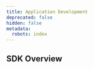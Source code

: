 ```yaml
---
title: Application Development
deprecated: false
hidden: false
metadata:
  robots: index
---
```

## SDK Overview